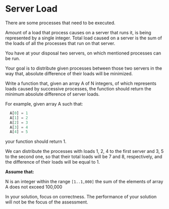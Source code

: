 # Server Load

There are some processes that need to be executed.

Amount of a load that process causes on a server that runs it, is being represented by a single integer. Total load caused on a server is the sum of the loads of all the processes that run on that server.

You have at your disposal two servers, on which mentioned processes can be run.

Your goal is to distribute given processes between those two servers in the way that, absolute difference of their loads will be minimized.

Write a function that, given an array A of N integers, of which represents loads caused by successive processes, the function should return the minimum absolute difference of server loads.

For example, given array A such that:

```python
  A[0] = 1
  A[1] = 2
  A[2] = 3
  A[3] = 4
  A[4] = 5
```

your function should return 1.

We can distribute the processes with loads 1, 2, 4 to the first server and 3, 5 to the second one, so that their total loads will be 7 and 8, respectively, and the difference of their loads will be equal to 1.

**Assume that:**

N is an integer within the range `[1..1,000]` the sum of the elements of array A does not exceed 100,000

In your solution, focus on correctness. The performance of your solution will not be the focus of the assessment.
